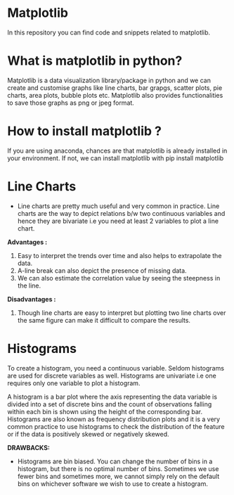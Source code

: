 # Matplotlib
In this repository you can find code and snippets related to matplotlib. 

# What is matplotlib in python?
Matplotlib is a data visualization library/package in python and we can create and customise graphs like line charts, bar grapgs, scatter plots, pie charts, area plots, bubble plots etc. Matplotlib also provides functionalities to save those graphs as png or jpeg format.

# How to install matplotlib ?
If you are using anaconda, chances are that matplotlib is already installed in your environment. If not, we can install matplotlib with pip install matplotlib

# Line Charts
* Line charts are pretty much useful and very common in practice. Line charts are the way to depict relations b/w two continuous variables and hence they are bivariate i.e you need at least 2 variables to plot a line chart.

**Advantages :**
1. Easy to interpret the trends over time and also helps to extrapolate the data.
2. A-line break can also depict the presence of missing data.
3. We can also estimate the correlation value by seeing the steepness in the line.


**Disadvantages :**
1. Though line charts are easy to interpret but plotting two line charts over the same figure can make it difficult to compare the results.


# Histograms

To create a histogram, you need a continuous variable. Seldom histograms are used for discrete variables as well. Histograms are univariate i.e one requires only one variable to plot a histogram.

A histogram is a bar plot where the axis representing the data variable is divided into a set of discrete bins and the count of observations falling within each bin is shown using the height of the corresponding bar. Histograms are also known as frequency distribution plots and it is a very common practice to use histograms to check the distribution of the feature or if the data is positively skewed or negatively skewed.

**DRAWBACKS:**
* Histograms are bin biased. You can change the number of bins in a histogram, but there is no optimal number of bins. Sometimes we use fewer bins and sometimes more, we cannot simply rely on the default bins on whichever software we wish to use to create a histogram.
